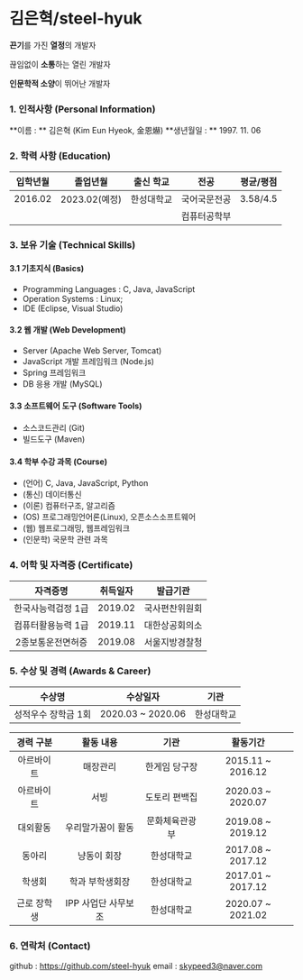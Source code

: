 # 김은혁/steel-hyuk

**끈기**를 가진 **열정**의 개발자

끊임없이 **소통**하는 열린 개발자

**인문학적 소양**이 뛰어난 개발자


### 1. 인적사항 (Personal Information)

**이름 : ** 김은혁 (Kim Eun Hyeok, 金恩爀)
**생년월일 : ** 1997. 11. 06

### 2. 학력 사항 (Education)

| 입학년월 | 졸업년월 | 출신 학교 | 전공 | 평균/평점 |
| :-----: | :-------: | :------: | :---: | :-------: |
| 2016.02 | 2023.02(예정) | 한성대학교 | 국어국문전공 | 3.58/4.5 |
|         |             |          | 컴퓨터공학부 |          |

### 3. 보유 기술 (Technical Skills)

#### 3.1 기초지식 (Basics)

- Programming Languages : C, Java, JavaScript
- Operation Systems : Linux;
- IDE (Eclipse, Visual Studio)

#### 3.2 웹 개발 (Web Development)

- Server (Apache Web Server, Tomcat)
- JavaScript 개발 프레임워크 (Node.js)
- Spring 프레임워크
- DB 응용 개발 (MySQL)

#### 3.3 소프트웨어 도구 (Software Tools)

- 소스코드관리 (Git)
- 빌드도구 (Maven)

#### 3.4 학부 수강 과목 (Course)

* (언어) C, Java, JavaScript, Python
* (통신) 데이터통신
* (이론) 컴퓨터구조, 알고리즘
* (OS) 프로그래밍언어론(Linux), 오픈소스소프트웨어
* (웹) 웹프로그래밍, 웹프레임워크
* (인문학) 국문학 관련 과목

### 4. 어학 및 자격증 (Certificate)

| 자격증명 | 취득일자 | 발급기관 |
| :-----: | :------: | :-------: |
| 한국사능력검정 1급 | 2019.02 | 국사편찬위원회 |
| 컴퓨터활용능력 1급 | 2019.11 | 대한상공회의소 |
| 2종보통운전면허증 | 2019.08 | 서울지방경찰청 |

### 5. 수상 및 경력 (Awards & Career)

| 수상명 | 수상일자 | 기관 |
| :---: | :-------: | :-----: |
| 성적우수 장학금 1회 | 2020.03 ~ 2020.06 | 한성대학교 |

| 경력 구분 | 활동 내용 | 기관 | 활동기간 |
| :-------: | :------: | :----: | :------: |
| 아르바이트 | 매장관리 | 한게임 당구장 | 2015.11 ~ 2016.12 |
| 아르바이트 | 서빙 | 도토리 편백집 | 2020.03 ~ 2020.07 |
| 대외활동 | 우리말가꿈이 활동 | 문화체육관광부 | 2019.08 ~ 2019.12 |
| 동아리 | 냥동이 회장 | 한성대학교 | 2017.08 ~ 2017.12 |
| 학생회 | 학과 부학생회장 | 한성대학교 | 2017.01 ~ 2017.12 |
| 근로 장학생 | IPP 사업단 사무보조 | 한성대학교 | 2020.07 ~ 2021.02 |

### 6. 연락처 (Contact)

github : https://github.com/steel-hyuk
email : skypeed3@naver.com
